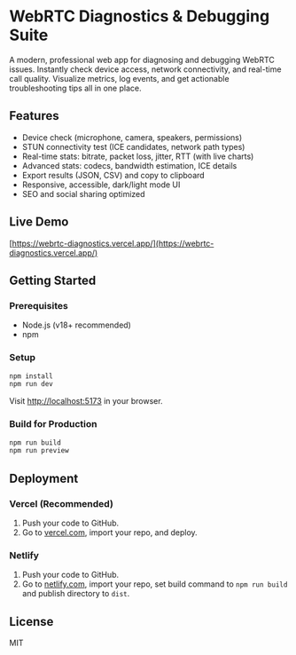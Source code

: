  # WebRTC Diagnostics & Debugging Suite  

A modern, professional web app for diagnosing and debugging WebRTC issues. Instantly check device access, network connectivity, and real-time call quality. Visualize metrics, log events, and get actionable troubleshooting tips all in one place. 

## Features   
- Device check (microphone, camera, speakers, permissions)   
- STUN connectivity test (ICE candidates, network path types)   
- Real-time stats: bitrate, packet loss, jitter, RTT (with live charts)      
- Advanced stats: codecs, bandwidth estimation, ICE details     
- Export results (JSON, CSV) and copy to clipboard               
- Responsive, accessible, dark/light mode UI         
- SEO and social sharing optimized          
              
## Live Demo       
[https://webrtc-diagnostics.vercel.app/](https://webrtc-diagnostics.vercel.app/)       
            
## Getting Started                 
                   
### Prerequisites            
- Node.js (v18+ recommended)              
- npm            
        
### Setup       
```bash    
npm install     
npm run dev  
```
Visit [http://localhost:5173](http://localhost:5173) in your browser.

### Build for Production
```bash
npm run build
npm run preview
```

## Deployment
### Vercel (Recommended)
1. Push your code to GitHub.
2. Go to [vercel.com](https://vercel.com/), import your repo, and deploy.

### Netlify
1. Push your code to GitHub.
2. Go to [netlify.com](https://netlify.com/), import your repo, set build command to `npm run build` and publish directory to `dist`.

## License
MIT
